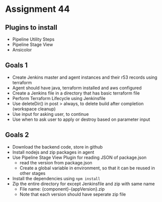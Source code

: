 # Assignment 44

## Plugins to install

- Pipeline Utility Steps
- Pipeline Stage View
- Ansicolor

## Goals 1

- Create Jenkins master and agent instances and their r53 records using terraform
- Agent should have java, terraform installed and aws configured
- Create a Jenkins file in a directory that has basic terraform file
- Perform Terraform Lifecycle using Jenkinsfile
- Use deleteDir() in post > always, to delete build after completion (workspace cleanup)
- Use input for asking user, to continue
- Use when to ask user to apply or destroy based on parameter input

## Goals 2

- Download the backend code, store in github
- Install nodejs and zip packages in agent
- Use Pipeline Stage View Plugin for reading JSON of package.json
  - read the version from package.json
  - Create a global variable in environment, so that it can be reused in other stages
- Install the dependencies using `npm install`
- Zip the entire directory for except Jenkinsfile and zip with same name
  - File name: {component}-{appVersion}.zip
  - Note that each version should have seperate zip file